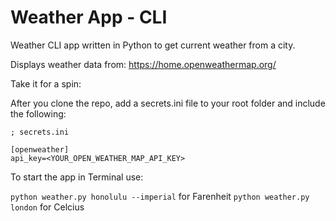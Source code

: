 # Weather App - CLI

Weather CLI app written in Python to get current weather from a city.

Displays weather data from: https://home.openweathermap.org/

Take it for a spin:

After you clone the repo, add a secrets.ini file to your root folder and include the following:

```
; secrets.ini

[openweather]
api_key=<YOUR_OPEN_WEATHER_MAP_API_KEY>
```

To start the app in Terminal use:

`python weather.py honolulu --imperial` for Farenheit
`python weather.py london` for Celcius
